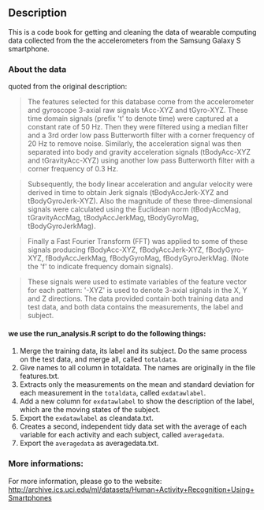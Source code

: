 ## Description
This is a code book for getting and cleaning the data of wearable computing data collected from the the accelerometers 
from the Samsung Galaxy S smartphone.

### About the data
quoted from the original description:
> The features selected for this database come from the accelerometer and gyroscope 3-axial raw signals tAcc-XYZ and tGyro-XYZ. These time domain signals (prefix 't' to denote time) were captured at a constant rate of 50 Hz. Then they were filtered using a median filter and a 3rd order low pass Butterworth filter with a corner frequency of 20 Hz to remove noise. Similarly, the acceleration signal was then separated into body and gravity acceleration signals (tBodyAcc-XYZ and tGravityAcc-XYZ) using another low pass Butterworth filter with a corner frequency of 0.3 Hz. 

> Subsequently, the body linear acceleration and angular velocity were derived in time to obtain Jerk signals (tBodyAccJerk-XYZ and tBodyGyroJerk-XYZ). Also the magnitude of these three-dimensional signals were calculated using the Euclidean norm (tBodyAccMag, tGravityAccMag, tBodyAccJerkMag, tBodyGyroMag, tBodyGyroJerkMag). 

> Finally a Fast Fourier Transform (FFT) was applied to some of these signals producing fBodyAcc-XYZ, fBodyAccJerk-XYZ, fBodyGyro-XYZ, fBodyAccJerkMag, fBodyGyroMag, fBodyGyroJerkMag. (Note the 'f' to indicate frequency domain signals). 

> These signals were used to estimate variables of the feature vector for each pattern: '-XYZ' is used to denote 3-axial signals in the X, Y and Z directions.
The data provided contain both training data and test data, and both data contains the measurements, the label and subject.

#### we use the run_analysis.R script to do the following things:
1. Merge the training data, its label and its subject. Do the same process on the test data, and merge all, called `totaldata`.
2. Give names to all column in totaldata. The names are originally in the file features.txt.
3. Extracts only the measurements on the mean and standard deviation for each measurement in the `totaldata`, called `exdatawlabel`.
4. Add a new column for `exdatawlabel` to show the description of the label, which are the moving states of the subject. 
5. Export the `exdatawlabel` as cleandata.txt.
6. Creates a second, independent tidy data set with the average of each variable for each activity and each subject, called `averagedata`.
7. Export the `averagedata` as averagedata.txt.

### More informations:
For more information, please go to the website: http://archive.ics.uci.edu/ml/datasets/Human+Activity+Recognition+Using+Smartphones

